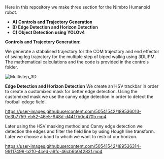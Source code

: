 Here in this repository we make three section for the Nimbro Humanoid robot.
- **A) Controls and Trajectory Generation** 
- **B) Edge Detection and Horizon Detection**
- **C) Object Detection using YOLOv4**

**Controls and Trajectory Generation:**


We generate a stabalised trajectory for the COM trajectory and end effector of swing leg trajectory for the multiple step of biped walkig using 3DLIPM.
The mathematical calculations and the code is provided in the controls folder.

![Multistep_3D](https://user-images.githubusercontent.com/50541542/189535476-c4854fa3-9a40-4413-8d60-dbaed86c1c06.gif)


**Edge Detection and Horizon Detection**
We create an HSV trackbar in order to create a customixed mask for better edge detection. Using the customixed mask we use the canny edge detection in order to detect the football edege field.


https://user-images.githubusercontent.com/50541542/189536013-0e3b7759-eb52-46e5-948d-d44f7b0c470b.mp4

Later using the HSV masking method and Canny edge detection we detection the edges and filter the field line by using Hough line transform. Later we choose a band to whcih we want to restrict our horizon.


https://user-images.githubusercontent.com/50541542/189536314-99117499-b2f0-4ced-a9fc-46cb6b04283f.mp4

